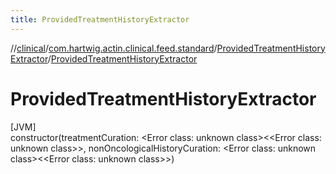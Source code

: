 ```yaml
---
title: ProvidedTreatmentHistoryExtractor
---
```

//[clinical](../../../index.html)/[com.hartwig.actin.clinical.feed.standard](../index.html)/[ProvidedTreatmentHistoryExtractor](index.html)/[ProvidedTreatmentHistoryExtractor](-provided-treatment-history-extractor.html)



# ProvidedTreatmentHistoryExtractor



[JVM]\
constructor(treatmentCuration: &lt;Error class: unknown class&gt;&lt;&lt;Error class: unknown class&gt;&gt;, nonOncologicalHistoryCuration: &lt;Error class: unknown class&gt;&lt;&lt;Error class: unknown class&gt;&gt;)




